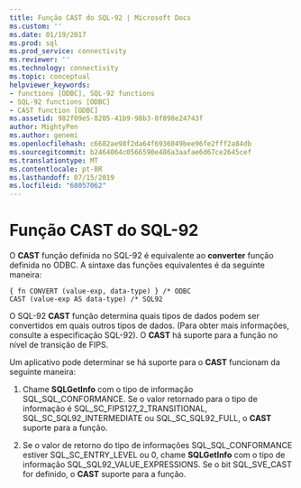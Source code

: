 ```yaml
---
title: Função CAST do SQL-92 | Microsoft Docs
ms.custom: ''
ms.date: 01/19/2017
ms.prod: sql
ms.prod_service: connectivity
ms.reviewer: ''
ms.technology: connectivity
ms.topic: conceptual
helpviewer_keywords:
- functions [ODBC], SQL-92 functions
- SQL-92 functions [ODBC]
- CAST function [ODBC]
ms.assetid: 982f09e5-8205-41b9-98b3-8f898e24743f
author: MightyPen
ms.author: genemi
ms.openlocfilehash: c6682ae98f2da64f6936049bee96fe2fff2a84db
ms.sourcegitcommit: b2464064c0566590e486a3aafae6d67ce2645cef
ms.translationtype: MT
ms.contentlocale: pt-BR
ms.lasthandoff: 07/15/2019
ms.locfileid: "68057062"
---
```

# <a name="sql-92-cast-function"></a>Função CAST do SQL-92
O **CAST** função definida no SQL-92 é equivalente ao **converter** função definida no ODBC. A sintaxe das funções equivalentes é da seguinte maneira:  
  
```  
{ fn CONVERT (value-exp, data-type) } /* ODBC  
CAST (value-exp AS data-type) /* SQL92  
```  
  
 O SQL-92 **CAST** função determina quais tipos de dados podem ser convertidos em quais outros tipos de dados. (Para obter mais informações, consulte a especificação SQL-92). O **CAST** há suporte para a função no nível de transição de FIPS.  
  
 Um aplicativo pode determinar se há suporte para o **CAST** funcionam da seguinte maneira:  
  
1.  Chame **SQLGetInfo** com o tipo de informação SQL_SQL_CONFORMANCE. Se o valor retornado para o tipo de informação é SQL_SC_FIPS127_2_TRANSITIONAL, SQL_SC_SQL92_INTERMEDIATE ou SQL_SC_SQL92_FULL, o **CAST** suporte para a função.  
  
2.  Se o valor de retorno do tipo de informações SQL_SQL_CONFORMANCE estiver SQL_SC_ENTRY_LEVEL ou 0, chame **SQLGetInfo** com o tipo de informação SQL_SQL92_VALUE_EXPRESSIONS. Se o bit SQL_SVE_CAST for definido, o **CAST** suporte para a função.

